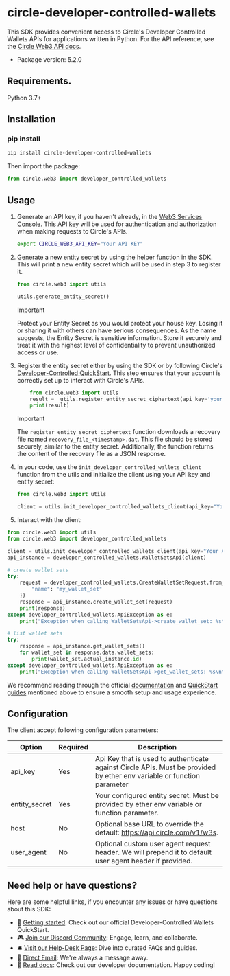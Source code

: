 # circle-developer-controlled-wallets
This SDK provides convenient access to Circle's Developer Controlled Wallets APIs for applications written in Python. For the API reference, see the [Circle Web3 API docs](https://developers.circle.com/api-reference/w3s/common/ping).

- Package version: 5.2.0

## Requirements.

Python 3.7+

## Installation
### pip install

```sh
pip install circle-developer-controlled-wallets
```

Then import the package:
```python
from circle.web3 import developer_controlled_wallets
```


## Usage

1. Generate an API key, if you haven't already, in the [Web3 Services Console](https://console.circle.com/api-keys). This API key will be used for authentication and authorization when making requests to Circle's APIs.

    ```sh
    export CIRCLE_WEB3_API_KEY="Your API KEY"
    ```

2. Generate a new entity secret by using the helper function in the SDK. This will print a new entity secret which will be used in step 3 to register it. 

    ```python
    from circle.web3 import utils

    utils.generate_entity_secret()
    ```

    > [!IMPORTANT]  
    Protect your Entity Secret as you would protect your house key. Losing it or sharing it with others can have serious consequences. As the name suggests, the Entity Secret is sensitive information. Store it securely and treat it with the highest level of confidentiality to prevent unauthorized access or use.

3. Register the entity secret either by using the SDK or by following Circle's [Developer-Controlled QuickStart](https://developers.circle.com/interactive-quickstarts/dev-controlled-wallets#setup-your-entity-secret). This step ensures that your account is correctly set up to interact with Circle's APIs.

    ```python
        from circle.web3 import utils
        result =  utils.register_entity_secret_ciphertext(api_key='your_api_key', entity_secret='new_entity_secret')
        print(result)
    ```
    > [!IMPORTANT] 
    The `register_entity_secret_ciphertext` function downloads a recovery file named `recovery_file_<timestamp>.dat`. This file should be stored securely, similar to the entity secret. Additionally, the function returns the content of the recovery file as a JSON response. 

4. In your code, use the `init_developer_controlled_wallets_client` function from the utils and initialize the client using your API key and entity secret:

    ```python
    from circle.web3 import utils

    client = utils.init_developer_controlled_wallets_client(api_key="Your API KEY", entity_secret="Your entity secret")
    ```

5. Interact with the client:

```python
from circle.web3 import utils
from circle.web3 import developer_controlled_wallets

client = utils.init_developer_controlled_wallets_client(api_key="Your API KEY", entity_secret="Your entity secret")
api_instance = developer_controlled_wallets.WalletSetsApi(client)

# create wallet sets
try:
    request = developer_controlled_wallets.CreateWalletSetRequest.from_dict({
        "name": "my_wallet_set"
    })
    response = api_instance.create_wallet_set(request)
    print(response)
except developer_controlled_wallets.ApiException as e:
    print("Exception when calling WalletSetsApi->create_wallet_set: %s\n" % e)

# list wallet sets
try:
    response = api_instance.get_wallet_sets()
    for wallet_set in response.data.wallet_sets:
        print(wallet_set.actual_instance.id)
except developer_controlled_wallets.ApiException as e:
    print("Exception when calling WalletSetsApi->get_wallet_sets: %s\n" % e)
```

We recommend reading through the official [documentation](https://developers.circle.com/w3s/docs) and [QuickStart guides](https://developers.circle.com/interactive-quickstarts) mentioned above to ensure a smooth setup and usage experience.


## Configuration

The client accept following configuration parameters:

Option | Required | Description
------------ | ------------- | -------------
api_key | Yes | Api Key that is used to authenticate against Circle APIs. Must be provided by ether env variable or function parameter
entity_secret | Yes | Your configured entity secret. Must be provided by ether env variable or function parameter.
host | No | Optional base URL to override the default: https://api.circle.com/v1/w3s.
user_agent | No | Optional custom user agent request header. We will prepend it to default user agent header if provided.


## Need help or have questions?

Here are some helpful links, if you encounter any issues or have questions about this SDK:

- 📖 [Getting started](https://developers.circle.com/interactive-quickstarts/dev-controlled-wallets): Check out our official Developer-Controlled Wallets QuickStart.
- 🎮 [Join our Discord Community](https://discord.com/invite/buildoncircle): Engage, learn, and collaborate.
- 🛎 [Visit our Help-Desk Page](https://support.usdc.circle.com/hc/en-us/p/contactus?_gl=1*1va6vat*_ga*MTAyNTA0NTQ2NC4xNjk5NTYyMjgx*_ga_GJDVPCQNRV*MTcwMDQ5Mzg3Ny4xNC4xLjE3MDA0OTM4ODQuNTMuMC4w): Dive into curated FAQs and guides.
- 📧 [Direct Email](mailto:customer-support@circle.com): We're always a message away.
- 📖 [Read docs](https://developers.circle.com/w3s/docs?_gl=1*15ozb5b*_ga*MTAyNTA0NTQ2NC4xNjk5NTYyMjgx*_ga_GJDVPCQNRV*MTcwMDQ5Mzg3Ny4xNC4xLjE3MDA0OTM4ODQuNTMuMC4w): Check out our developer documentation.
Happy coding!
